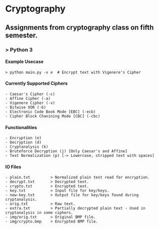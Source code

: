 # Cryptography

## Assignments from cryptography class on fifth semester.

###  > Python 3

#### Example Usecase

    > python main.py -v e  # Encrypt text with Vigenere's Cipher

#### Currently Supported Ciphers

    - Caesar's Cipher (-c)
    - Affine Cipher (-a)
    - Vigenere Cipher (-v)
    - Bitwise XOR (-b)
    - Electronic Code Book Mode [EBC] (-ecb)
    - Cipher Block Chanining Mode [CBC] (-cbc)

#### Functionalities

    - Encryption (e)
    - Decryption (d)
    - Cryptanalysis (k)
    - Bruteforce Decryption (j) [Only Caesar's and Affine]
    - Text Normalization (p) [-> Lowercase, stripped text with spaces]

#### IO Files

    - plain.txt         > Normalized plain text read for encryption.
    - decrypt.txt       > Decrypted text.
    - crypto.txt        > Encrypted text.
    - key.txt           > Input file for key/keys.
    - new-key.txt       > Output file for key/keys found during cryptanalysis.
    - orig.txt          > Raw text.
    - extra.txt         > Partially decrypted plain text - Used in cryptanalysis in some ciphers.
    - img/orig.txt      > Original BMP file.
    - img/crypto.bmp    > Encrypted BMP file.
